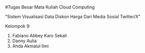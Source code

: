 #Tugas Besar Mata Kuliah Cloud Computing


"Sistem Visualisasi Data Diskon Harga Dari Media Sosial Twitter/X"


Kelompok 9:


1. Fabiano Abbey Karo Sekali
2. Danny Aulia
3. Ahda Akmalul Ilmi
